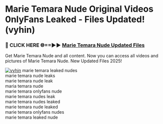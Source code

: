 # Marie Temara Nude Original Videos 0nlyFans Leaked - Files Updated! (vyhin)

<h3>🔴 CLICK HERE 🌐==►► <a href="https://tinyurl.com/yc6ubb5a" rel="nofollow">Marie Temara Nude Updated Files</a></h3>

Get Marie Temara Nude and all content. Now you can access all videos and pictures of Marie Temara Nude. New Updated Files 2025!

[![vyhin](https://i.imgur.com/7eu0CRL.gif)](https://tinyurl.com/yc6ubb5a)
marie temara leaked nudes<br>
marie temara nude leaks<br>
marie temara nude leak<br>
maria temara nude<br>
marie temara onlyfans nude<br>
marie temara nudes leak<br>
marie temara nudes leaked<br>
marie temara nude leaked<br>
marie temara onlyfans nudes<br>
marie temara leaked nude